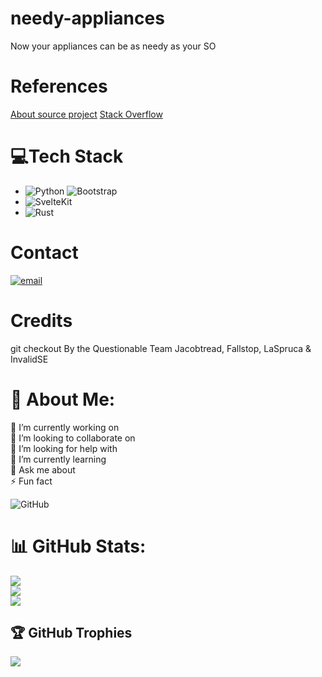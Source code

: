 # needy-appliances
Now your appliances can be as needy as your SO

# References
[About source project](https://questionable.org.nz/info/about/)
[Stack Overflow](https://stackoverflow.com/users/https://stackoverflow.com/users/30075607/jfisiiahi-69?tab=profile)

# 💻Tech Stack
- ![Python](https://img.shields.io/badge/python-3670A0?style=plastic&logo=python&logoColor=ffdd54) ![Bootstrap](https://img.shields.io/badge/bootstrap-%238511FA.svg?style=plastic&logo=bootstrap&logoColor=white)
- ![SvelteKit](https://img.shields.io/badge/sveltekit-%23ff3e00.svg?style=plastic&logo=svelte&logoColor=white)
- ![Rust](https://img.shields.io/badge/rust-%23000000.svg?style=plastic&logo=rust&logoColor=white)

# Contact
[![email](https://img.shields.io/badge/Email-D14836?logo=gmail&logoColor=white)](mailto:jfisiiahi69@gmail.com)

# Credits
git checkout By the Questionable Team
Jacobtread, Fallstop, LaSpruca & InvalidSE

<!--
💫 About Me:
🔭 I’m currently working on<br>👯 I’m looking to collaborate on<br>🤝 I’m looking for help with<br>🌱 I’m currently learning<br>💬 Ask me about<br>⚡ Fun fact


🌐 Socials:
[![Stack Overflow](https://img.shields.io/badge/-Stackoverflow-FE7A16?logo=stack-overflow&logoColor=white)](https://stackoverflow.com/users/https://stackoverflow.com/users/30075607/jfisiiahi-69?tab=profile) [![email](https://img.shields.io/badge/Email-D14836?logo=gmail&logoColor=white)](mailto:jfisiiahi69@gmail.com) 

💻 Tech Stack:
![Rust](https://img.shields.io/badge/rust-%23000000.svg?style=plastic&logo=rust&logoColor=white)
# 📊 GitHub Stats:
![](https://github-readme-stats.vercel.app/api?username=GitJohnFis&theme=dark&hide_border=false&include_all_commits=true&count_private=true)<br/>
![](https://nirzak-streak-stats.vercel.app/?user=GitJohnFis&theme=dark&hide_border=false)<br/>
![](https://github-readme-stats.vercel.app/api/top-langs/?username=GitJohnFis&theme=dark&hide_border=false&include_all_commits=true&count_private=true&layout=compact)

🏆 GitHub Trophies
![](https://github-profile-trophy.vercel.app/?username=GitJohnFis&theme=radical&no-frame=false&no-bg=true&margin-w=4)
-->
<!-- Proudly created with GPRM ( https://gprm.itsvg.in ) -->






































# 💫 About Me:
🔭 I’m currently working on<br>👯 I’m looking to collaborate on<br>🤝 I’m looking for help with<br>🌱 I’m currently learning<br>💬 Ask me about<br>⚡ Fun fact



 ![GitHub](https://img.shields.io/badge/github-%23121011.svg?style=plastic&logo=github&logoColor=white)
# 📊 GitHub Stats:
![](https://github-readme-stats.vercel.app/api?username=GitJohnFis&theme=dark&hide_border=true&include_all_commits=true&count_private=false)<br/>
![](https://nirzak-streak-stats.vercel.app/?user=GitJohnFis&theme=dark&hide_border=true)<br/>
![](https://github-readme-stats.vercel.app/api/top-langs/?username=GitJohnFis&theme=dark&hide_border=true&include_all_commits=true&count_private=false&layout=compact)

## 🏆 GitHub Trophies
![](https://github-profile-trophy.vercel.app/?username=GitJohnFis&theme=default&no-frame=false&no-bg=true&margin-w=4)

<!-- Proudly created with GPRM ( https://gprm.itsvg.in ) -->

